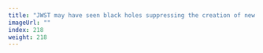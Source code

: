 ```yaml
---
title: "JWST may have seen black holes suppressing the creation of new stars"
imageUrl: ""
index: 218
weight: 218
---
```

